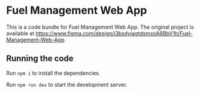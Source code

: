 
  # Fuel Management Web App

  This is a code bundle for Fuel Management Web App. The original project is available at https://www.figma.com/design/i3bxdyjagtdsmxoA8BbV1h/Fuel-Management-Web-App.

  ## Running the code

  Run `npm i` to install the dependencies.

  Run `npm run dev` to start the development server.
  
